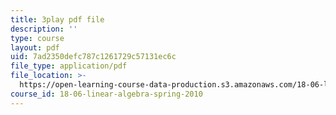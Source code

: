 ```yaml
---
title: 3play pdf file
description: ''
type: course
layout: pdf
uid: 7ad2350defc787c1261729c57131ec6c
file_type: application/pdf
file_location: >-
  https://open-learning-course-data-production.s3.amazonaws.com/18-06-linear-algebra-spring-2010/7ad2350defc787c1261729c57131ec6c_Ts3o2I8_Mxc.pdf
course_id: 18-06-linear-algebra-spring-2010
---
```

